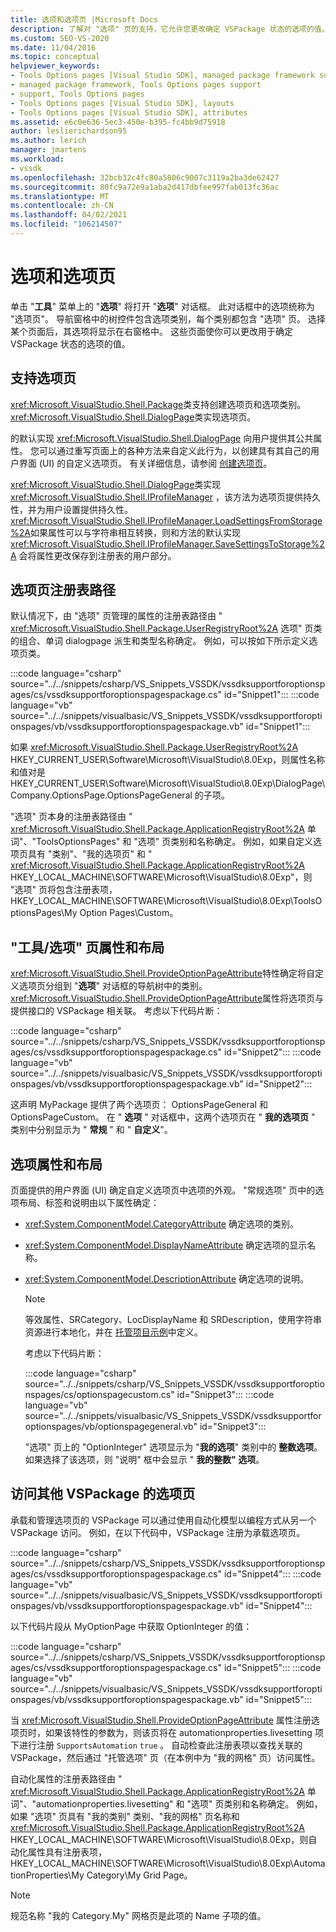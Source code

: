 ```yaml
---
title: 选项和选项页 |Microsoft Docs
description: 了解对 "选项" 页的支持，它允许您更改确定 VSPackage 状态的选项的值。
ms.custom: SEO-VS-2020
ms.date: 11/04/2016
ms.topic: conceptual
helpviewer_keywords:
- Tools Options pages [Visual Studio SDK], managed package framework support
- managed package framework, Tools Options pages support
- support, Tools Options pages
- Tools Options pages [Visual Studio SDK], layouts
- Tools Options pages [Visual Studio SDK], attributes
ms.assetid: e6c0e636-5ec3-450e-b395-fc4bb9d75918
author: leslierichardson95
ms.author: lerich
manager: jmartens
ms.workload:
- vssdk
ms.openlocfilehash: 32bcb32c4fc80a5806c9007c3119a2ba3de62427
ms.sourcegitcommit: 80fc9a72e9a1aba2d417dbfee997fab013fc36ac
ms.translationtype: MT
ms.contentlocale: zh-CN
ms.lasthandoff: 04/02/2021
ms.locfileid: "106214507"
---
```

# <a name="options-and-options-pages"></a>选项和选项页
单击 "**工具**" 菜单上的 "**选项**" 将打开 "**选项**" 对话框。 此对话框中的选项统称为 "选项页"。 导航窗格中的树控件包含选项类别，每个类别都包含 "选项" 页。 选择某个页面后，其选项将显示在右窗格中。 这些页面使你可以更改用于确定 VSPackage 状态的选项的值。

## <a name="support-for-options-pages"></a>支持选项页
 <xref:Microsoft.VisualStudio.Shell.Package>类支持创建选项页和选项类别。 <xref:Microsoft.VisualStudio.Shell.DialogPage>类实现选项页。

 的默认实现 <xref:Microsoft.VisualStudio.Shell.DialogPage> 向用户提供其公共属性。 您可以通过重写页面上的各种方法来自定义此行为，以创建具有其自己的用户界面 (UI) 的自定义选项页。 有关详细信息，请参阅 [创建选项页](../../extensibility/creating-an-options-page.md)。

 <xref:Microsoft.VisualStudio.Shell.DialogPage>类实现 <xref:Microsoft.VisualStudio.Shell.IProfileManager> ，该方法为选项页提供持久性，并为用户设置提供持久性。 <xref:Microsoft.VisualStudio.Shell.IProfileManager.LoadSettingsFromStorage%2A>如果属性可以与字符串相互转换，则和方法的默认实现 <xref:Microsoft.VisualStudio.Shell.IProfileManager.SaveSettingsToStorage%2A> 会将属性更改保存到注册表的用户部分。

## <a name="options-page-registry-path"></a>选项页注册表路径
 默认情况下，由 "选项" 页管理的属性的注册表路径由 " <xref:Microsoft.VisualStudio.Shell.Package.UserRegistryRoot%2A> 选项" 页类的组合、单词 dialogpage 派生和类型名称确定。 例如，可以按如下所示定义选项页类。

 :::code language="csharp" source="../../snippets/csharp/VS_Snippets_VSSDK/vssdksupportforoptionspages/cs/vssdksupportforoptionspagespackage.cs" id="Snippet1":::
 :::code language="vb" source="../../snippets/visualbasic/VS_Snippets_VSSDK/vssdksupportforoptionspages/vb/vssdksupportforoptionspagespackage.vb" id="Snippet1":::

 如果 <xref:Microsoft.VisualStudio.Shell.Package.UserRegistryRoot%2A> HKEY_CURRENT_USER\Software\Microsoft\VisualStudio\8.0Exp，则属性名称和值对是 HKEY_CURRENT_USER\Software\Microsoft\VisualStudio\8.0Exp\DialogPage\Company.OptionsPage.OptionsPageGeneral 的子项。

 "选项" 页本身的注册表路径由 " <xref:Microsoft.VisualStudio.Shell.Package.ApplicationRegistryRoot%2A> 单词"、"ToolsOptionsPages" 和 "选项" 页类别和名称确定。 例如，如果自定义选项页具有 "类别"、"我的选项页" 和 " <xref:Microsoft.VisualStudio.Shell.Package.ApplicationRegistryRoot%2A> HKEY_LOCAL_MACHINE\SOFTWARE\Microsoft\VisualStudio\8.0Exp"，则 "选项" 页将包含注册表项，HKEY_LOCAL_MACHINE\SOFTWARE\Microsoft\VisualStudio\8.0Exp\ToolsOptionsPages\My Option Pages\Custom。

## <a name="toolsoptions-page-attributes-and-layout"></a>"工具/选项" 页属性和布局
 <xref:Microsoft.VisualStudio.Shell.ProvideOptionPageAttribute>特性确定将自定义选项页分组到 "**选项**" 对话框的导航树中的类别。 <xref:Microsoft.VisualStudio.Shell.ProvideOptionPageAttribute>属性将选项页与提供接口的 VSPackage 相关联。 考虑以下代码片断：

:::code language="csharp" source="../../snippets/csharp/VS_Snippets_VSSDK/vssdksupportforoptionspages/cs/vssdksupportforoptionspagespackage.cs" id="Snippet2":::
:::code language="vb" source="../../snippets/visualbasic/VS_Snippets_VSSDK/vssdksupportforoptionspages/vb/vssdksupportforoptionspagespackage.vb" id="Snippet2":::

 这声明 MyPackage 提供了两个选项页： OptionsPageGeneral 和 OptionsPageCustom。 在 " **选项** " 对话框中，这两个选项页在 " **我的选项页** " 类别中分别显示为 " **常规** " 和 " **自定义**"。

## <a name="option-attributes-and-layout"></a>选项属性和布局
 页面提供的用户界面 (UI) 确定自定义选项页中选项的外观。 "常规选项" 页中的选项布局、标签和说明由以下属性确定：

- <xref:System.ComponentModel.CategoryAttribute> 确定选项的类别。

- <xref:System.ComponentModel.DisplayNameAttribute> 确定选项的显示名称。

- <xref:System.ComponentModel.DescriptionAttribute> 确定选项的说明。

  > [!NOTE]
  > 等效属性、SRCategory、LocDisplayName 和 SRDescription，使用字符串资源进行本地化，并在 [托管项目示例](/azure/devops/integrate/index)中定义。

  考虑以下代码片断：

  :::code language="csharp" source="../../snippets/csharp/VS_Snippets_VSSDK/vssdksupportforoptionspages/cs/optionspagecustom.cs" id="Snippet3":::
  :::code language="vb" source="../../snippets/visualbasic/VS_Snippets_VSSDK/vssdksupportforoptionspages/vb/optionspagegeneral.vb" id="Snippet3":::

  "选项" 页上的 "OptionInteger" 选项显示为 "**我的选项**" 类别中的 **整数选项**。 如果选择了该选项，则 "说明" 框中会显示 " **我的整数" 选项**。

## <a name="accessing-options-pages-from-another-vspackage"></a>访问其他 VSPackage 的选项页
 承载和管理选项页的 VSPackage 可以通过使用自动化模型以编程方式从另一个 VSPackage 访问。 例如，在以下代码中，VSPackage 注册为承载选项页。

 :::code language="csharp" source="../../snippets/csharp/VS_Snippets_VSSDK/vssdksupportforoptionspages/cs/vssdksupportforoptionspagespackage.cs" id="Snippet4":::
 :::code language="vb" source="../../snippets/visualbasic/VS_Snippets_VSSDK/vssdksupportforoptionspages/vb/vssdksupportforoptionspagespackage.vb" id="Snippet4":::

 以下代码片段从 MyOptionPage 中获取 OptionInteger 的值：

 :::code language="csharp" source="../../snippets/csharp/VS_Snippets_VSSDK/vssdksupportforoptionspages/cs/vssdksupportforoptionspagespackage.cs" id="Snippet5":::
 :::code language="vb" source="../../snippets/visualbasic/VS_Snippets_VSSDK/vssdksupportforoptionspages/vb/vssdksupportforoptionspagespackage.vb" id="Snippet5":::

 当 <xref:Microsoft.VisualStudio.Shell.ProvideOptionPageAttribute> 属性注册选项页时，如果该特性的参数为，则该页将在 automationproperties.livesetting 项下进行注册 `SupportsAutomation` `true` 。 自动检查此注册表项以查找关联的 VSPackage，然后通过 "托管选项" 页（在本例中为 "我的网格" 页）访问属性。

 自动化属性的注册表路径由 " <xref:Microsoft.VisualStudio.Shell.Package.ApplicationRegistryRoot%2A> 单词"、"automationproperties.livesetting" 和 "选项" 页类别和名称确定。 例如，如果 "选项" 页具有 "我的类别" 类别、"我的网格" 页名称和 <xref:Microsoft.VisualStudio.Shell.Package.ApplicationRegistryRoot%2A> HKEY_LOCAL_MACHINE\SOFTWARE\Microsoft\VisualStudio\8.0Exp，则自动化属性具有注册表项，HKEY_LOCAL_MACHINE\SOFTWARE\Microsoft\VisualStudio\8.0Exp\AutomationProperties\My Category\My Grid Page。

> [!NOTE]
> 规范名称 "我的 Category.My" 网格页是此项的 Name 子项的值。
